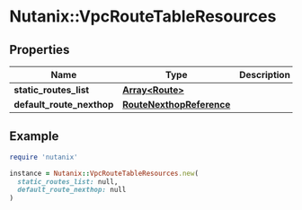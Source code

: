 # Nutanix::VpcRouteTableResources

## Properties

| Name | Type | Description | Notes |
| ---- | ---- | ----------- | ----- |
| **static_routes_list** | [**Array&lt;Route&gt;**](Route.md) |  | [optional] |
| **default_route_nexthop** | [**RouteNexthopReference**](RouteNexthopReference.md) |  | [optional] |

## Example

```ruby
require 'nutanix'

instance = Nutanix::VpcRouteTableResources.new(
  static_routes_list: null,
  default_route_nexthop: null
)
```

